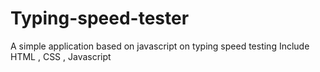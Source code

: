 # Typing-speed-tester
A simple application based on javascript on typing speed testing 
Include HTML , CSS , Javascript
